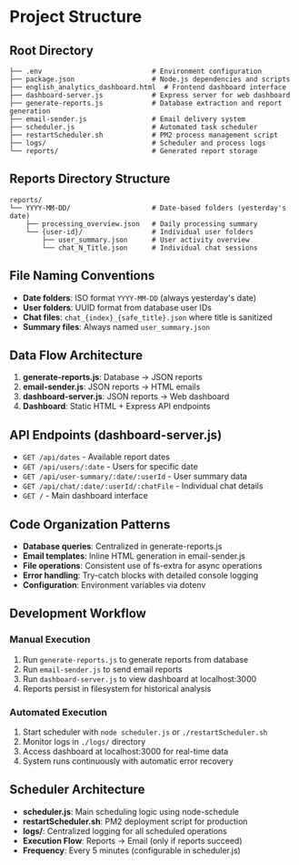 # Project Structure

## Root Directory
```
├── .env                           # Environment configuration
├── package.json                   # Node.js dependencies and scripts
├── english_analytics_dashboard.html  # Frontend dashboard interface
├── dashboard-server.js            # Express server for web dashboard
├── generate-reports.js            # Database extraction and report generation
├── email-sender.js                # Email delivery system
├── scheduler.js                   # Automated task scheduler
├── restartScheduler.sh            # PM2 process management script
├── logs/                          # Scheduler and process logs
└── reports/                       # Generated report storage
```

## Reports Directory Structure
```
reports/
└── YYYY-MM-DD/                    # Date-based folders (yesterday's date)
    ├── processing_overview.json   # Daily processing summary
    └── {user-id}/                 # Individual user folders
        ├── user_summary.json      # User activity overview
        └── chat_N_Title.json      # Individual chat sessions
```

## File Naming Conventions
- **Date folders**: ISO format `YYYY-MM-DD` (always yesterday's date)
- **User folders**: UUID format from database user IDs
- **Chat files**: `chat_{index}_{safe_title}.json` where title is sanitized
- **Summary files**: Always named `user_summary.json`

## Data Flow Architecture
1. **generate-reports.js**: Database → JSON reports
2. **email-sender.js**: JSON reports → HTML emails
3. **dashboard-server.js**: JSON reports → Web dashboard
4. **Dashboard**: Static HTML + Express API endpoints

## API Endpoints (dashboard-server.js)
- `GET /api/dates` - Available report dates
- `GET /api/users/:date` - Users for specific date
- `GET /api/user-summary/:date/:userId` - User summary data
- `GET /api/chat/:date/:userId/:chatFile` - Individual chat details
- `GET /` - Main dashboard interface

## Code Organization Patterns
- **Database queries**: Centralized in generate-reports.js
- **Email templates**: Inline HTML generation in email-sender.js
- **File operations**: Consistent use of fs-extra for async operations
- **Error handling**: Try-catch blocks with detailed console logging
- **Configuration**: Environment variables via dotenv

## Development Workflow

### Manual Execution
1. Run `generate-reports.js` to generate reports from database
2. Run `email-sender.js` to send email reports
3. Run `dashboard-server.js` to view dashboard at localhost:3000
4. Reports persist in filesystem for historical analysis

### Automated Execution
1. Start scheduler with `node scheduler.js` or `./restartScheduler.sh`
2. Monitor logs in `./logs/` directory
3. Access dashboard at localhost:3000 for real-time data
4. System runs continuously with automatic error recovery

## Scheduler Architecture
- **scheduler.js**: Main scheduling logic using node-schedule
- **restartScheduler.sh**: PM2 deployment script for production
- **logs/**: Centralized logging for all scheduled operations
- **Execution Flow**: Reports → Email (only if reports succeed)
- **Frequency**: Every 5 minutes (configurable in scheduler.js)